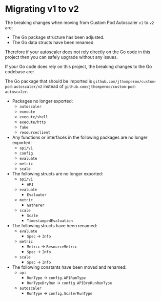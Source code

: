 # Migrating v1 to v2

The breaking changes when moving from Custom Pod Autoscaler `v1` to `v2` are:

- The Go package structure has been adjusted.
- The Go data structs have been renamed.

Therefore if your autoscaler does not rely directly on the Go code in this project then you can safely upgrade without
any issues.

If your Go code does rely on this project, the breaking changes to the Go codebase are:

The Go package that should be imported is `github.com/jthomperoo/custom-pod-autoscaler/v2` instead of
`github.com/jthomperoo/custom-pod-autoscaler`.

- Packages no longer exported:
  - `autoscaler`
  - `execute`
  - `execute/shell`
  - `execute/http`
  - `fake`
  - `resourceclient`
- Any functions or interfaces in the following packages are no longer exported:
  - `api/v1`
  - `config`
  - `evaluate`
  - `metric`
  - `scale`
- The following structs are no longer exported:
  - `api/v1`
    - `API`
  - `evaluate`
    - `Evaluator`
  - `metric`
    - `Gatherer`
  - `scale`
    - `Scale`
    - `TimestampedEvaluation`
- The following structs have been renamed:
  - `evaluate`
    - `Spec` -> `Info`
  - `metric`
    - `Metric` -> `ResourceMetric`
    - `Spec` -> `Info`
  - `scale`
    - `Spec` -> `Info`
- The following constants have been moved and renamed:
  - `api`
    - `RunType` -> `config.APIRunType`
    - `RunTypeDryRun` -> `config.APIDryRunRunType`
  - `autoscaler`
     - `RunType` -> `config.ScalerRunType`
